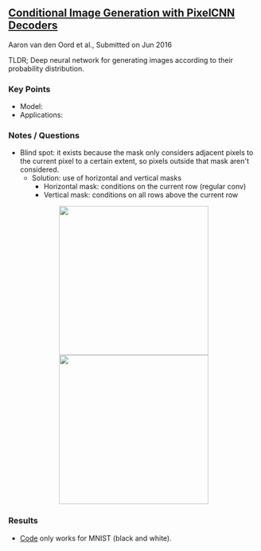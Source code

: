 ## [Conditional Image Generation with PixelCNN Decoders](https://arxiv.org/abs/1606.05328)
Aaron van den Oord et al., Submitted on Jun 2016

TLDR; Deep neural network for generating images according to their probability distribution.

### Key Points
* Model: 
* Applications:


### Notes / Questions
* Blind spot: it exists because the mask only considers adjacent pixels to the current pixel to a certain extent, so pixels outside that mask aren't considered.
   * Solution: use of horizontal and vertical masks
      * Horizontal mask: conditions on the current row (regular conv)
      * Vertical mask: conditions on all rows above the current row

<p align="center">
<img src="https://github.com/gcunhase/PaperNotes/blob/master/notes/imgs/pixelcnn_blind_spot.png" width="300"/> <img src="https://github.com/gcunhase/PaperNotes/blob/master/notes/imgs/pixelcnn_vert_ho_masks.png" width="300"/> 
</p>


### Results
* [Code](https://github.com/anantzoid/Conditional-PixelCNN-decoder) only works for MNIST (black and white).
